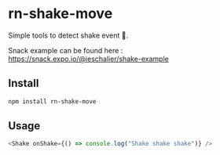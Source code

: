 # rn-shake-move

Simple tools to detect shake event 💃.

Snack example can be found here : https://snack.expo.io/@ieschalier/shake-example

## Install

```bash
npm install rn-shake-move
```

## Usage

```js
<Shake onShake={() => console.log("Shake shake shake")} />
```
